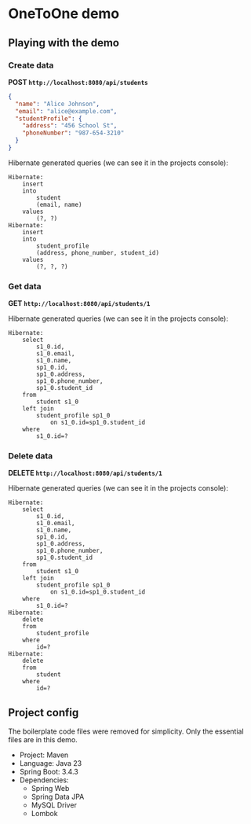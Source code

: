 # OneToOne demo

## Playing with the demo

### Create data

**POST `http://localhost:8080/api/students`**

```json
{
  "name": "Alice Johnson",
  "email": "alice@example.com",
  "studentProfile": {
    "address": "456 School St",
    "phoneNumber": "987-654-3210"
  }
}
```

Hibernate generated queries (we can see it in the projects console):

```
Hibernate:
    insert
    into
        student
        (email, name)
    values
        (?, ?)
Hibernate:
    insert
    into
        student_profile
        (address, phone_number, student_id)
    values
        (?, ?, ?)
```

### Get data

**GET `http://localhost:8080/api/students/1`**

Hibernate generated queries (we can see it in the projects console):

```
Hibernate:
    select
        s1_0.id,
        s1_0.email,
        s1_0.name,
        sp1_0.id,
        sp1_0.address,
        sp1_0.phone_number,
        sp1_0.student_id
    from
        student s1_0
    left join
        student_profile sp1_0
            on s1_0.id=sp1_0.student_id
    where
        s1_0.id=?
```

### Delete data

**DELETE `http://localhost:8080/api/students/1`**

Hibernate generated queries (we can see it in the projects console):

```
Hibernate:
    select
        s1_0.id,
        s1_0.email,
        s1_0.name,
        sp1_0.id,
        sp1_0.address,
        sp1_0.phone_number,
        sp1_0.student_id
    from
        student s1_0
    left join
        student_profile sp1_0
            on s1_0.id=sp1_0.student_id
    where
        s1_0.id=?
Hibernate:
    delete
    from
        student_profile
    where
        id=?
Hibernate:
    delete
    from
        student
    where
        id=?
```

## Project config

The boilerplate code files were removed for simplicity. Only the essential files are in this demo.

- Project: Maven
- Language: Java 23
- Spring Boot: 3.4.3
- Dependencies:
  - Spring Web
  - Spring Data JPA
  - MySQL Driver
  - Lombok
